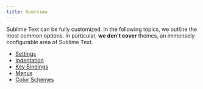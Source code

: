 ```yaml
---
title: Overview
---
```


Sublime Text can be fully customized. In the following topics, we outline the
most common options. In particular, **we don't cover** themes,
an immensely configurable area of Sublime Text.

- [Settings](./settings)
- [Indentation](./indentation)
- [Key Bindings](./key_bindings)
- [Menus](./menus)
- [Color Schemes](./color_schemes)
